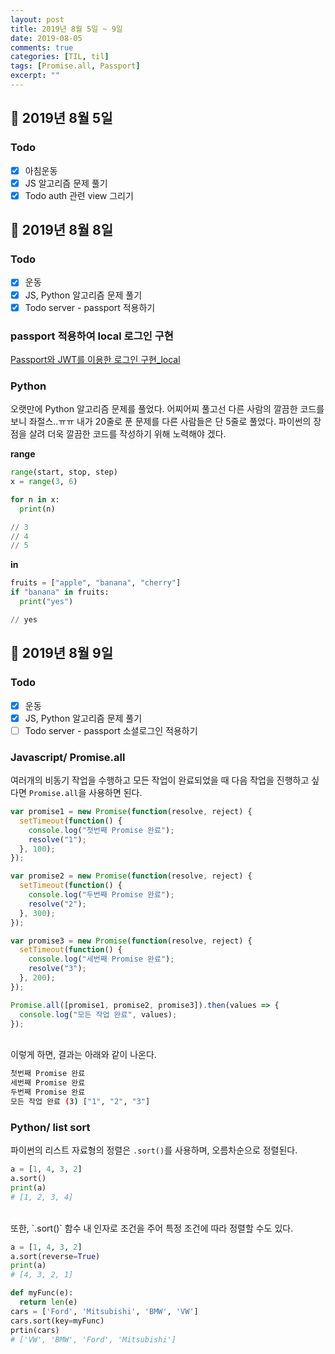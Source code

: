 ```yaml
---
layout: post
title: 2019년 8월 5일 ~ 9일
date: 2019-08-05
comments: true
categories: [TIL, til]
tags: [Promise.all, Passport]
excerpt: ""
---
```


## 📅 2019년 8월 5일

### Todo

- [x] 아침운동
- [x] JS 알고리즘 문제 풀기
- [x] Todo auth 관련 view 그리기

## 📅 2019년 8월 8일

### Todo

- [x] 운동
- [x] JS, Python 알고리즘 문제 풀기
- [x] Todo server - passport 적용하기

### passport 적용하여 local 로그인 구현

[Passport와 JWT를 이용한 로그인 구현\_local](/study/nodejs/Passport와-JWT를-이용한-로그인-구현_local/)

### Python

오랫만에 Python 알고리즘 문제를 풀었다. 어찌어찌 풀고선 다른 사람의 깔끔한 코드를 보니 좌절스..ㅠㅠ 내가 20줄로 푼 문제를 다른 사람들은 단 5줄로 풀었다. 파이썬의 장점을 살려 더욱 깔끔한 코드를 작성하기 위해 노력해야 겠다.

**range**

```python
range(start, stop, step)
x = range(3, 6)

for n in x:
  print(n)

// 3
// 4
// 5
```

**in**

```python
fruits = ["apple", "banana", "cherry"]
if "banana" in fruits:
  print("yes")

// yes
```

## 📅 2019년 8월 9일

### Todo

- [x] 운동
- [x] JS, Python 알고리즘 문제 풀기
- [ ] Todo server - passport 소셜로그인 적용하기

### Javascript/ Promise.all

여러개의 비동기 작업을 수행하고 모든 작업이 완료되었을 때 다음 작업을 진행하고 싶다면 `Promise.all`을 사용하면 된다.

```javascript
var promise1 = new Promise(function(resolve, reject) {
  setTimeout(function() {
    console.log("첫번째 Promise 완료");
    resolve("1");
  }, 100);
});

var promise2 = new Promise(function(resolve, reject) {
  setTimeout(function() {
    console.log("두번째 Promise 완료");
    resolve("2");
  }, 300);
});

var promise3 = new Promise(function(resolve, reject) {
  setTimeout(function() {
    console.log("세번째 Promise 완료");
    resolve("3");
  }, 200);
});

Promise.all([promise1, promise2, promise3]).then(values => {
  console.log("모든 작업 완료", values);
});
```

<br>
이렇게 하면, 결과는 아래와 같이 나온다.

```bash
첫번째 Promise 완료
세번째 Promise 완료
두번째 Promise 완료
모든 작업 완료 (3) ["1", "2", "3"]
```

### Python/ list sort

파이썬의 리스트 자료형의 정렬은 `.sort()`를 사용하며, 오름차순으로 정렬된다.

```python
a = [1, 4, 3, 2]
a.sort()
print(a)
# [1, 2, 3, 4]
```

<br>
또한, `.sort()` 함수 내 인자로 조건을 주어 특정 조건에 따라 정렬할 수도 있다.

```python
a = [1, 4, 3, 2]
a.sort(reverse=True)
print(a)
# [4, 3, 2, 1]

def myFunc(e):
  return len(e)
cars = ['Ford', 'Mitsubishi', 'BMW', 'VW']
cars.sort(key=myFunc)
prtin(cars)
# ['VW', 'BMW', 'Ford', 'Mitsubishi']
```
